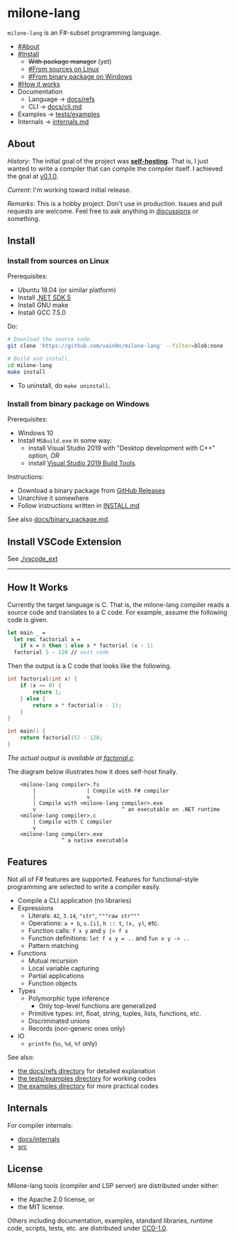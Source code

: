# milone-lang

`milone-lang` is an F#-subset programming language.

- [#About](#about)
- [#Install](#install)
    - ~~With package manager~~ (yet)
    - [#From sources on Linux](#install-from-sources-on-linux)
    - [#From binary package on Windows](#install-from-binary-package-on-windows)
- [#How it works](#how-it-works)
- Documentation
    - Language -> [docs/refs](docs/refs)
    - CLI -> [docs/cli.md](docs/cli.md)
- Examples -> [tests/examples](tests/examples)
- Internals -> [internals.md](internals.md)

## About

*History*:
The initial goal of the project was **[self-hosting](https://en.wikipedia.org/wiki/Self-hosting)**.
That is, I just wanted to write a compiler that can compile the compiler itself.
I achieved the goal at [v0.1.0](https://github.com/vain0x/milone-lang/tree/v0.1.0).

*Current*:
I'm working toward initial release.

*Remarks*:
This is a hobby project.
Don't use in production.
Issues and pull requests are welcome.
Feel free to ask anything in [discussions](https://github.com/vain0x/milone-lang/discussions/4) or something.

## Install

### Install from sources on Linux

Prerequisites:

- Ubuntu 18.04 (or similar platform)
- Install [.NET SDK 5](https://dotnet.microsoft.com/download/dotnet/5.0)
- Install GNU make
- Install GCC 7.5.0

Do:

```sh
# Download the source code.
git clone 'https://github.com/vain0x/milone-lang' --filter=blob:none

# Build and install.
cd milone-lang
make install
```

- To uninstall, do `make uninstall`.

### Install from binary package on Windows

Prerequisites:

- Windows 10
- Install `MSBuild.exe` in some way:
    - install Visual Studio 2019 with "Desktop development with C++" option, *OR*
    - install [Visual Studio 2019 Build Tools](https://visualstudio.microsoft.com/ja/downloads/?q=build+tools#build-tools-for-visual-studio-2019).

Instructions:

- Download a binary package from [GitHub Releases](https://github.com/vain0x/milone-lang/releases)
- Unarchive it somewhere
- Follow instructions written in [INSTALL.md](src/MyBuildTool/assets/INSTALL.md)

See also [docs/binary_package.md](docs/binary_package.md).

## Install VSCode Extension

See [./vscode_ext](./vscode_ext)

----

## How It Works

Currently the target language is C. That is, the milone-lang compiler reads a source code and translates to a C code. For example, assume the following code is given.

```fsharp
let main _ =
  let rec factorial x =
    if x = 0 then 1 else x * factorial (x - 1)
  factorial 5 - 120 // exit code
```

Then the output is a C code that looks like the following.

```c
int factorial(int x) {
    if (x == 0) {
        return 1;
    } else {
        return x * factorial(x - 1);
    }
}

int main() {
    return factorial(5) - 120;
}
```

*The actual output is available at [factorial.c](tests/examples/factorial/factorial.c).*

The diagram below illustrates how it does self-host finally.

```
    <milone-lang compiler>.fs
        |                | Compile with F# compiler
        |                v
        | Compile with <milone-lang compiler>.exe
        v                           ^ an executable on .NET runtime
    <milone-lang compiler>.c
        | Compile with C compiler
        v
    <milone-lang compiler>.exe
                 ^ a native executable
```

## Features

Not all of F# features are supported. Features for functional-style programming are selected to write a compiler easily.

- Compile a CLI application (no libraries)
- Expressions
    - Literals: `42`, `3.14`, `"str"`, `"""raw str"""`
    - Operations: `a + b`, `s.[i]`, `h :: t`, `(x, y)`, etc.
    - Function calls: `f x y` and `y |> f x`
    - Function definitions: `let f x y = ..` and `fun x y -> ..`
    - Pattern matching
- Functions
    - Mutual recursion
    - Local variable capturing
    - Partial applications
    - Function objects
- Types
    - Polymorphic type inference
        - Only top-level functions are generalized
    - Primitive types: int, float, string, tuples, lists, functions, etc.
    - Discriminated unions
    - Records (non-generic ones only)
- IO
    - `printfn` (`%s`, `%d`, `%f` only)

See also:

- [the docs/refs directory](docs/refs/) for detailed explanation
- [the tests/examples directory](tests/examples) for working codes
- [the examples directory](examples) for more practical codes

## Internals

For compiler internals:

- [docs/internals](docs/internals)
- [src](src)

## License

Milone-lang tools (compiler and LSP server) are distributed under either:

- the Apache 2.0 license, or
- the MIT license.

Others including documentation, examples, standard libraries, runtime code, scripts, tests, etc. are distributed under [CC0-1.0](https://creativecommons.org/publicdomain/zero/1.0/).
